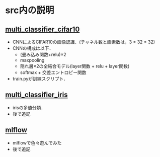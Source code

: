 # src内の説明

## [multi_classifier_cifar10](https://github.com/Renya-Kujirada/pytorch_deeplearning_programming/tree/master/src/multi_classifier_cifar10)
- CNNによるCIFAR10の画像認識．(チャネル数と画素数は，3 * 32 * 32)
- CNNの構成は以下．
  - (畳み込み関数+relu)×2
  - maxpooling
  - 隠れ層×2の全結合モデル(layer関数 + relu + layer関数)
  - softmax + 交差エントロピー関数
- train.pyが訓練スクリプト．


## [multi_classifier_iris](https://github.com/Renya-Kujirada/pytorch_deeplearning_programming/tree/master/src/multi_classifier_iris)
- irisの多値分類．
- 後で追記

## [mlflow](https://github.com/Renya-Kujirada/pytorch_deeplearning_programming/tree/master/src/mlflow)
- mlflowで色々遊んでみた
- 後で追記
